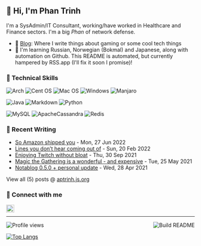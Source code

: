 ## 👋 Hi, I'm Phan Trinh

I'm a SysAdmin/IT Consultant, working/have worked in Healthcare and Finance sectors. I'm a big *Phan* of network defense.

- 📝 [Blog](https://aptrinh.js.org/): Where I write things about gaming or some cool tech things    
- 🌱 I'm learning Russian, Norwegian (Bokmal) and Japanese, along with automation on Github. This README is automated, but currently hampered by RSS.app (I'll fix it soon I promise)!

### 💼 Technical Skills
![Arch](https://img.shields.io/badge/OS-Arch%20Linux-informational?logo=arch-linux&style=flat) 
![Cent OS](https://img.shields.io/badge/OS-CentOS-002260?style=flat&logo=centos) 
![Mac OS](https://img.shields.io/badge/OS-macOS-000000?style=flat&logo=macos) 
![Windows](https://img.shields.io/badge/OS-Windows-0078D6?style=flat&logo=windows) 
![Manjaro](https://img.shields.io/badge/OS-Manjaro-35BF5C?style=flat&logo=Manjaro)

![Java](https://img.shields.io/badge/Lang-Java-%23ED8B00.svg?style=flat&logo=java) 
![Markdown](https://img.shields.io/badge/Lang-Markdown-%23000000.svg?style=flat&logo=markdown) 
![Python](https://img.shields.io/badge/Lang-Python-3670A0?style=flat&logo=python)

![MySQL](https://img.shields.io/badge/DB-mySQL-%2300f.svg?style=flat&logo=mysql) 
![ApacheCassandra](https://img.shields.io/badge/DB-Cassandra-%231287B1.svg?style=flat&logo=apache-cassandra) 
![Redis](https://img.shields.io/badge/DB-Redis-%23DD0031.svg?style=flat&logo=redis)

### 📝 Recent Writing

<!-- writing starts -->
* [So Amazon shipped you](https://rss.app/articles/cb4e791f6f6d729c12444c5076d8bdc5010d5e2e0d38fde3dbf2860996cb61d5f251ad483484) - Mon, 27 Jun 2022
* [Lines you don’t hear coming out of](https://rss.app/articles/cb4e791f6f6d729c12444c5076d8bdc5010d5e2e0d38fdf2dbf1861e888f69d4af1baa522dc58c3deefe33268a0a57d73d89) - Sun, 20 Feb 2022
* [Enjoying Twitch without bloat](https://rss.app/articles/cb4e791f6f6d729c12444c5076d8bdc5010d5e2e0d38fdf5d5eb93198dcb6bcee517b14b3c818930b7bc32398248) - Thu, 30 Sep 2021
* [Magic the Gathering is a wonderful - and expensive](https://rss.app/articles/cb4e791f6f6d729c12444c5076d8bdc5010d5e2e0d38fdecd6e5ca1396cb70c8ec1ba04e3f9d8276abe63721) - Tue, 25 May 2021
* [Notablog 0.5.0 + personal update](https://rss.app/articles/cb4e791f6f6d729c12444c5076d8bdc5010d5e2e0d38fdefcdf686188989608ab24af512319c8334) - Wed, 28 Apr 2021
<!-- writing ends -->

View all (<!-- writing_count starts -->5<!-- writing_count ends -->) posts @ [aptrinh.js.org](https://aptrinh.js.org)

### 🤝 Connect with me
<a href="https://www.linkedin.com/in/anhphantrinh/"><img align="left" src="https://www.svgrepo.com/show/157006/linkedin.svg" alt="Phan Trinh | LinkedIn" width="21px"/></a>
</br>

---

<!--Thanks https://github.com/eugeneyan/eugeneyan/blob/master/README.md -->

![Profile views](https://gpvc.arturio.dev/aptrinh)<a href="https://github.com/aptrinh/aptrinh/actions"><img src="https://github.com/aptrinh/aptrinh/actions/workflows/README-build.yml/badge.svg" align="right" alt="Build README"></a>

[![Top Langs](https://github-readme-stats.vercel.app/api/top-langs/?username=aptrinh&layout=compact&theme=gruvbox_light&locale=ja)](https://github.com/anuraghazra/github-readme-stats)
